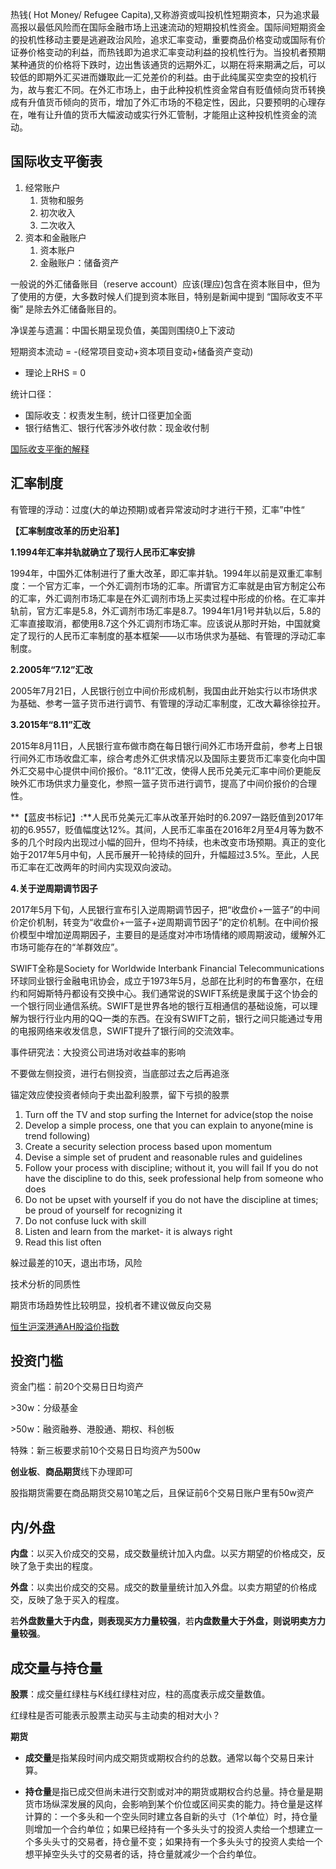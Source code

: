 热钱( Hot Money/ Refugee Capita),又称游资或叫投机性短期资本，只为追求最高报以最低风险而在国际金融市场上迅速流动的短期投机性资金。国际间短期资金的投机性移动主要是逃避政治风险，追求汇率变动，重要商品价格变动或国际有价证券价格变动的利益，而热钱即为追求汇率变动利益的投机性行为。当投机者预期某种通货的价格将下跌时，边出售该通货的远期外汇，以期在将来期满之后，可以较低的即期外汇买进而嫌取此一汇兑差价的利益。由于此纯属买空卖空的投机行为，故与套汇不同。在外汇市场上，由于此种投机性资金常自有贬值倾向货币转换成有升值货币倾向的货币，增加了外汇市场的不稳定性，因此，只要预明的心理存在，唯有让升值的货币大幅波动或实行外汇管制，才能阻止这种投机性资金的流动。

## 国际收支平衡表

1. 经常账户
    1. 货物和服务
    2. 初次收入
    3. 二次收入
2. 资本和金融账户
    1. 资本账户
    2. 金融账户：储备资产

一般说的外汇储备账目（reserve account）应该(理应)包含在资本账目中，但为了使用的方便，大多数时候人们提到资本账目，特别是新闻中提到 “国际收支不平衡” 是除去外汇储备账目的。

净误差与遗漏：中国长期呈现负值，美国则围绕0上下波动

短期资本流动 = -(经常项目变动+资本项目变动+储备资产变动)

- 理论上RHS = 0

统计口径：

- 国际收支：权责发生制，统计口径更加全面
- 银行结售汇、银行代客涉外收付款：现金收付制

[国际收支平衡的解释](https://zhuanlan.zhihu.com/p/23579353)

## 汇率制度 

有管理的浮动：过度(大的单边预期)或者异常波动时才进行干预，汇率”中性“

**【汇率制度改革的历史沿革】**

**1.1994年汇率并轨就确立了现行人民币汇率安排**

1994年，中国外汇体制进行了重大改革，即汇率并轨。1994年以前是双重汇率制度：一个官方汇率，一个外汇调剂市场的汇率。所谓官方汇率就是由官方制定公布的汇率，外汇调剂市场汇率是在外汇调剂市场上买卖过程中形成的价格。在汇率并轨前，官方汇率是5.8，外汇调剂市场汇率是8.7。1994年1月1号并轨以后，5.8的汇率直接取消，都使用8.7这个外汇调剂市场汇率。应该说从那时开始，中国就奠定了现行的人民币汇率制度的基本框架——以市场供求为基础、有管理的浮动汇率制度。

**2.2005年“7.12”汇改**

2005年7月21日，人民银行创立中间价形成机制，我国由此开始实行以市场供求为基础、参考一篮子货币进行调节、有管理的浮动汇率制度，汇改大幕徐徐拉开。

**3.2015年“8.11”汇改**

2015年8月11日，人民银行宣布做市商在每日银行间外汇市场开盘前，参考上日银行间外汇市场收盘汇率，综合考虑外汇供求情况以及国际主要货币汇率变化向中国外汇交易中心提供中间价报价。“8.11”汇改，使得人民币兑美元汇率中间价更能反映外汇市场供求力量变化，参照一篮子货币进行调节，提高了中间价报价的合理性。

**【蓝皮书标记】:**人民币兑美元汇率从改革开始时的6.2097一路贬值到2017年初的6.9557，贬值幅度达12%。其间，人民币汇率虽在2016年2月至4月等为数不多的几个时段内出现过小幅的回升，但均不持续，也未改变市场预期。真正的变化始于2017年5月中旬，人民币展开一轮持续的回升，升幅超过3.5%。至此，人民币汇率在汇改两年的时间内实现双向波动。

**4.关于逆周期调节因子**

2017年5月下旬，人民银行宣布引入逆周期调节因子，把“收盘价+一篮子”的中间价定价机制，转变为“收盘价+一篮子+逆周期调节因子”的定价机制。在中间价报价模型中增加逆周期因子，主要目的是适度对冲市场情绪的顺周期波动，缓解外汇市场可能存在的“羊群效应”。





SWIFT全称是Society for Worldwide Interbank Financial Telecommunications环球同业银行金融电讯协会，成立于1973年5月，总部在比利时的布鲁塞尔，在纽约和阿姆斯特丹都设有交换中心。我们通常说的SWIFT系统是隶属于这个协会的一个银行同业通信系统。SWIFT是世界各地的银行互相通信的基础设施，可以理解为银行行业内用的QQ一类的东西。在没有SWIFT之前，银行之间只能通过专用的电报网络来收发信息，SWIFT提升了银行间的交流效率。



事件研究法：大投资公司进场对收益率的影响

不要做左侧投资，进行右侧投资，当底部过去之后再追涨

锚定效应使投资者倾向于卖出盈利股票，留下亏损的股票

1. Turn off the TV and stop surfing the Internet for advice(stop the noise
2. Develop a simple process, one that you can explain to anyone(mine is trend following)
3. Create a security selection process based upon momentum
4. Devise a simple set of prudent and reasonable rules and guidelines
5. Follow your process with discipline; without it, you will fail
If you do not have the discipline to do this, seek professional help from someone who does
6. Do not be upset with yourself if you do not have the discipline at times; be proud of yourself for recognizing it
8. Do not confuse luck with skill
9. Listen and learn from the market- it is always right
10. Read this list often

躲过最差的10天，退出市场，风险

技术分析的同质性

期货市场趋势性比较明显，投机者不建议做反向交易

[恒生沪深港通AH股溢价指数](https://www.hsi.com.hk/schi/indexes/all-indexes/ahpremium)

## 投资门槛

资金门槛：前20个交易日日均资产

\>30w：分级基金

\>50w：融资融券、港股通、期权、科创板

特殊：新三板要求前10个交易日日均资产为500w

**创业板**、**商品期货**线下办理即可

股指期货需要在商品期货交易10笔之后，且保证前6个交易日账户里有50w资产

## 内/外盘

**内盘**：以买入价成交的交易，成交数量统计加入内盘。以买方期望的价格成交，反映了急于卖出的程度。

**外盘**：以卖出价成交的交易。成交的数量量统计加入外盘。以卖方期望的价格成交，反映了急于买入的程度。

若**外盘数量大于内盘，则表现买方力量较强**，若**内盘数量大于外盘，则说明卖方力量较强**。

## 成交量与持仓量

**股票**：成交量红绿柱与K线红绿柱对应，柱的高度表示成交量数值。

红绿柱是否可能表示股票主动买与主动卖的相对大小？

**期货**

- **成交量**是指某段时间内成交期货或期权合约的总数。通常以每个交易日来计算。

- **持仓量**是指已成交但尚未进行交割或对冲的期货或期权合约总量。持仓量是期货市场纵深发展的风向，会影响到某个价位或区间买卖的能力。持仓量是这样计算的：一个多头和一个空头同时建立各自新的头寸（1个单位）时，持仓量则增加一个合约单位；如果已经持有一个多头头寸的投资人卖给一个想建立一个多头头寸的交易者，持仓量不变；如果持有一个多头头寸的投资人卖给一个想平掉空头头寸的交易者的话，持仓量就减少一个合约单位。